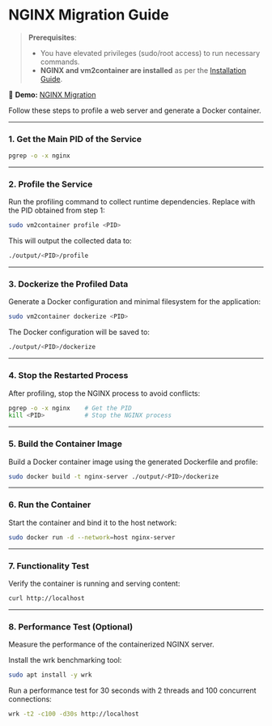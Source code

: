 # NGINX Migration Guide

> **Prerequisites**:
>
> - You have elevated privileges (sudo/root access) to run necessary commands.
> - **NGINX and vm2container are installed** as per the [Installation Guide](installation.md).

📌 **Demo:** [NGINX Migration](https://drive.google.com/file/d/1Kn98CszPfvt1ucZSWKFq31j6Hj7Mc3ow/view?usp=sharing)

Follow these steps to profile a web server and generate a Docker container.

---

### 1. Get the Main PID of the Service

```bash
pgrep -o -x nginx
```

---

### 2. Profile the Service

Run the profiling command to collect runtime dependencies. Replace <PID> with the PID obtained from step 1:

```bash
sudo vm2container profile <PID>
```

This will output the collected data to:

```bash
./output/<PID>/profile
```

---

### 3. Dockerize the Profiled Data

Generate a Docker configuration and minimal filesystem for the application:

```bash
sudo vm2container dockerize <PID>
```

The Docker configuration will be saved to:

```bash
./output/<PID>/dockerize
```

---

### 4. Stop the Restarted Process

After profiling, stop the NGINX process to avoid conflicts:

```bash
pgrep -o -x nginx    # Get the PID
kill <PID>           # Stop the NGINX process
```

---

### 5. Build the Container Image

Build a Docker container image using the generated Dockerfile and profile:

```bash
sudo docker build -t nginx-server ./output/<PID>/dockerize
```

---

### 6. Run the Container

Start the container and bind it to the host network:

```bash
sudo docker run -d --network=host nginx-server
```

---

### 7. Functionality Test

Verify the container is running and serving content:

```bash
curl http://localhost
```

---

### 8. Performance Test (Optional)

Measure the performance of the containerized NGINX server.

Install the wrk benchmarking tool:

```bash
sudo apt install -y wrk
```

Run a performance test for 30 seconds with 2 threads and 100 concurrent connections:

```bash
wrk -t2 -c100 -d30s http://localhost
```
